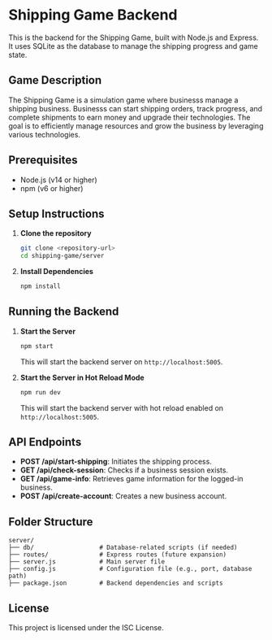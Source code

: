 # Shipping Game Backend

This is the backend for the Shipping Game, built with Node.js and Express. It uses SQLite as the database to manage the shipping progress and game state.

## Game Description

The Shipping Game is a simulation game where businesss manage a shipping business. Businesss can start shipping orders, track progress, and complete shipments to earn money and upgrade their technologies. The goal is to efficiently manage resources and grow the business by leveraging various technologies.

## Prerequisites

- Node.js (v14 or higher)
- npm (v6 or higher)

## Setup Instructions

1. **Clone the repository**
   ```sh
   git clone <repository-url>
   cd shipping-game/server
   ```

2. **Install Dependencies**
   ```sh
   npm install
   ```

## Running the Backend

1. **Start the Server**
   ```sh
   npm start
   ```
   This will start the backend server on `http://localhost:5005`.

2. **Start the Server in Hot Reload Mode**
   ```sh
   npm run dev
   ```
   This will start the backend server with hot reload enabled on `http://localhost:5005`.

## API Endpoints

- **POST /api/start-shipping**: Initiates the shipping process.
- **GET /api/check-session**: Checks if a business session exists.
- **GET /api/game-info**: Retrieves game information for the logged-in business.
- **POST /api/create-account**: Creates a new business account.

## Folder Structure

```
server/
├── db/                  # Database-related scripts (if needed)
├── routes/              # Express routes (future expansion)
├── server.js            # Main server file
├── config.js            # Configuration file (e.g., port, database path)
├── package.json         # Backend dependencies and scripts
```

## License

This project is licensed under the ISC License.
